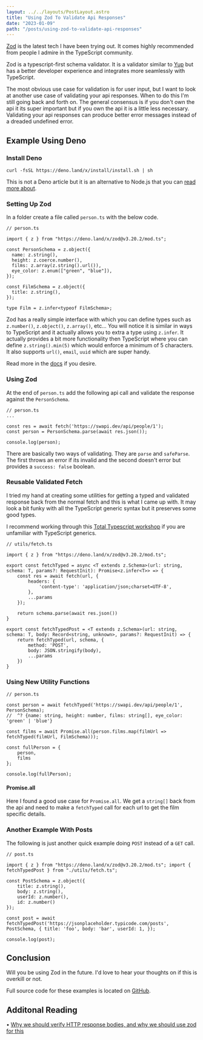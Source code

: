 ```yaml
---
layout: ../../layouts/PostLayout.astro
title: "Using Zod To Validate Api Responses"
date: "2023-01-09"
path: "/posts/using-zod-to-validate-api-responses"
---
```


<a href="https://github.com/colinhacks/zod">Zod</a> is the latest tech I have
been trying out. It comes highly recommended from people I admire in the
TypeScript community.

Zod is a typescript-first schema validator. It is a validator similar to
<a href="https://github.com/jquense/yup">Yup</a> but has a better developer
experience and integrates more seamlessly with TypeScript.

The most obvious use case for validation is for user input, but I want to look
at another use case of validating your api responses. When to do this I'm still
going back and forth on. The general consensus is if you don't own the api it
its super important but if you own the api it is a little less necessary.
Validating your api responses can produce better error messages instead of a
dreaded undefined error.

## Example Using Deno

### Install Deno

`curl -fsSL https://deno.land/x/install/install.sh | sh`

This is not a Deno article but it is an alternative to Node.js that you can
<a href="https://deno.com/deploy/docs">read more about</a>.

### Setting Up Zod

In a folder create a file called `person.ts` with the below code.

```
// person.ts

import { z } from "https://deno.land/x/zod@v3.20.2/mod.ts";

const PersonSchema = z.object({
  name: z.string(),
  height: z.coerce.number(),
  films: z.array(z.string().url()),
  eye_color: z.enum(["green", "blue"]),
});

const FilmSchema = z.object({
  title: z.string(),
});

type Film = z.infer<typeof FilmSchema>;
```

Zod has a really simple interface with which you can define types such as
`z.number()`, `z.object()`, `z.array()`, etc... You will notice it is similar in
ways to TypeScript and it actually allows you to extra a type using `z.infer`.
It actually provides a bit more functionality then TypeScript where you can
define `z.string().min(5)` which would enforce a minimum of 5 characters. It
also supports `url()`, `email`, `uuid` which are super handy.

Read more in the
<a href="https://github.com/colinhacks/zod#basic-usage">docs</a> if you desire.

### Using Zod

At the end of `person.ts` add the following api call and validate the response
against the `PersonSchema`.

```
// person.ts
...

const res = await fetch('https://swapi.dev/api/people/1');
const person = PersonSchema.parse(await res.json());

console.log(person);
```

There are basically two ways of validating. They are `parse` and `safeParse`.
The first throws an error if its invalid and the second doesn't error but
provides a `success: false` boolean.

### Reusable Validated Fetch

I tried my hand at creating some utilities for getting a typed and validated
response back from the normal fetch and this is what I came up with. It may look
a bit funky with all the TypeScript generic syntax but it preserves some good
types.

I recommend working through this
<a href="https://github.com/total-typescript/typescript-generics-workshop">Total
Typescript workshop</a> if you are unfamiliar with TypeScript generics.

```
// utils/fetch.ts

import { z } from "https://deno.land/x/zod@v3.20.2/mod.ts";

export const fetchTyped = async <T extends z.Schema>(url: string, schema: T, params?: RequestInit): Promise<z.infer<T>> => {
    const res = await fetch(url, {
        headers: {
            'content-type': 'application/json;charset=UTF-8',
        },
        ...params
    });

    return schema.parse(await res.json())
}

export const fetchTypedPost = <T extends z.Schema>(url: string, schema: T, body: Record<string, unknown>, params?: RequestInit) => {
    return fetchTyped(url, schema, {
        method: 'POST',
        body: JSON.stringify(body),
        ...params
    })
}
```

### Using New Utility Functions

```
// person.ts

const person = await fetchTyped('https://swapi.dev/api/people/1', PersonSchema);
//  ^? {name: string, height: number, films: string[], eye_color: 'green' | 'blue'}

const films = await Promise.all(person.films.map(filmUrl => fetchTyped(filmUrl, FilmSchema)));

const fullPerson = {
    person,
    films
};

console.log(fullPerson);
```

#### Promise.all

Here I found a good use case for `Promise.all`. We get a `string[]` back from
the api and need to make a `fetchTyped` call for each url to get the film
specific details.

### Another Example With Posts

The following is just another quick example doing `POST` instead of a `GET`
call.

```
// post.ts

import { z } from "https://deno.land/x/zod@v3.20.2/mod.ts"; import {
fetchTypedPost } from "./utils/fetch.ts";

const PostSchema = z.object({
    title: z.string(),
    body: z.string(),
    userId: z.number(),
    id: z.number()
});

const post = await fetchTypedPost('https://jsonplaceholder.typicode.com/posts',
PostSchema, { title: 'foo', body: 'bar', userId: 1, });

console.log(post);
```

## Conclusion

Will you be using Zod in the future. I'd love to hear your thoughts on if this
is overkill or not.

Full source code for these examples is located on
<a href="https://github.com/brenelz/deno-zod">GitHub</a>.

## Additonal Reading

&bull;
<a href="https://timdeschryver.dev/blog/why-we-should-verify-http-response-bodies-and-why-we-should-use-zod-for-this">Why
we should verify HTTP response bodies, and why we should use zod for this</a>
